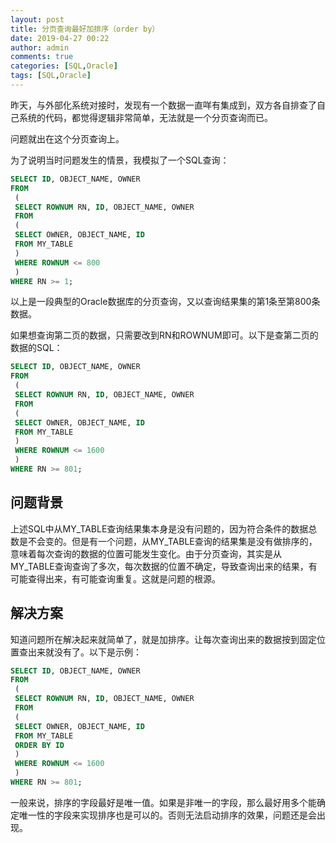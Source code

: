 ```yaml
---
layout: post
title: 分页查询最好加排序（order by）
date: 2019-04-27 00:22
author: admin
comments: true
categories: [SQL,Oracle]
tags: [SQL,Oracle]
---
```


昨天，与外部化系统对接时，发现有一个数据一直咩有集成到，双方各自排查了自己系统的代码，都觉得逻辑非常简单，无法就是一个分页查询而已。

问题就出在这个分页查询上。

<!-- more -->

为了说明当时问题发生的情景，我模拟了一个SQL查询：


```sql
SELECT ID, OBJECT_NAME, OWNER
FROM 
 (
 SELECT ROWNUM RN, ID, OBJECT_NAME, OWNER
 FROM 
 (
 SELECT OWNER, OBJECT_NAME, ID
 FROM MY_TABLE
 )
 WHERE ROWNUM <= 800
 )
WHERE RN >= 1;
```

以上是一段典型的Oracle数据库的分页查询，又以查询结果集的第1条至第800条数据。

如果想查询第二页的数据，只需要改到RN和ROWNUM即可。以下是查第二页的数据的SQL：

```sql
SELECT ID, OBJECT_NAME, OWNER
FROM 
 (
 SELECT ROWNUM RN, ID, OBJECT_NAME, OWNER
 FROM 
 (
 SELECT OWNER, OBJECT_NAME, ID
 FROM MY_TABLE
 )
 WHERE ROWNUM <= 1600
 )
WHERE RN >= 801;
```

## 问题背景

上述SQL中从MY_TABLE查询结果集本身是没有问题的，因为符合条件的数据总数是不会变的。但是有一个问题，从MY_TABLE查询的结果集是没有做排序的，意味着每次查询的数据的位置可能发生变化。由于分页查询，其实是从MY_TABLE查询查询了多次，每次数据的位置不确定，导致查询出来的结果，有可能查得出来，有可能查询重复。这就是问题的根源。



## 解决方案

知道问题所在解决起来就简单了，就是加排序。让每次查询出来的数据按到固定位置查出来就没有了。以下是示例：

```sql
SELECT ID, OBJECT_NAME, OWNER
FROM 
 (
 SELECT ROWNUM RN, ID, OBJECT_NAME, OWNER
 FROM 
 (
 SELECT OWNER, OBJECT_NAME, ID
 FROM MY_TABLE
 ORDER BY ID
 )
 WHERE ROWNUM <= 1600
 )
WHERE RN >= 801;
```

一般来说，排序的字段最好是唯一值。如果是非唯一的字段，那么最好用多个能确定唯一性的字段来实现排序也是可以的。否则无法启动排序的效果，问题还是会出现。
